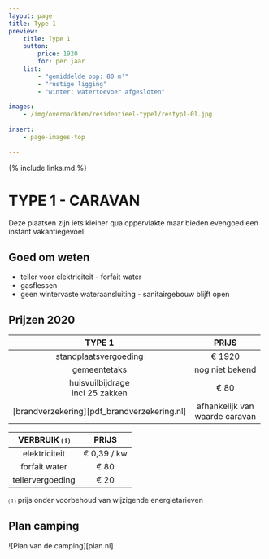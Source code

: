 ```yaml
---
layout: page
title: Type 1
preview: 
    title: Type 1
    button:
        price: 1920
        for: per jaar
    list:
        - "gemiddelde opp: 80 m²"
        - "rustige ligging"
        - "winter: watertoevoer afgesloten"
               
images:
    - /img/overnachten/residentieel-type1/restyp1-01.jpg
    
insert:
    - page-images-top
    
---
```


{% include links.md %}

# TYPE 1 - CARAVAN 

Deze plaatsen zijn iets kleiner qua oppervlakte maar bieden evengoed een instant vakantiegevoel. 


## Goed om weten

- teller voor elektriciteit - forfait water
- gasflessen
- geen wintervaste wateraansluiting - sanitairgebouw blijft open


## Prijzen 2020

TYPE 1                                         |PRIJS                               |
:---------------------------------------------:|:----------------------------------:|
standplaatsvergoeding                          | € 1920   
gemeentetaks                                   | nog niet bekend 
huisvuilbijdrage<br>incl 25 zakken<br>         | € 80   
 [brandverzekering][pdf_brandverzekering.nl]   | afhankelijk van <br>waarde caravan

VERBRUIK ⑴           |PRIJS          |
:--------------------:|:-------------:|
elektriciteit         | € 0,39 / kw        
forfait water         | € 80
tellervergoeding      | € 20

⑴ prijs onder voorbehoud van wijzigende energietarieven

## Plan camping

![Plan van de camping][plan.nl]

